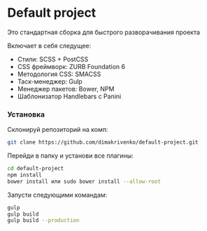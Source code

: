 # Default project


Это стандартная сборка для быстрого разворачивания проекта

Включает в себя следущее:

- Стили: SCSS + PostCSS
- CSS фреймворк: ZURB Foundation 6
- Методология CSS: SMACSS
- Таск-менеджер: Gulp
- Менеджер пакетов: Bower, NPM
- Шаблонизатор Handlebars c Panini

### Установка

Склонируй репозиторий на комп:

```bash
git clone https://github.com/dimakrivenko/default-project.git
```

Перейди в папку и установи все плагины:

```bash
cd default-project
npm install
bower install или sudo bower install --allow-root
```

Запусти следующими командам:
```bash 
gulp
gulp build
gulp build --production
``` 


